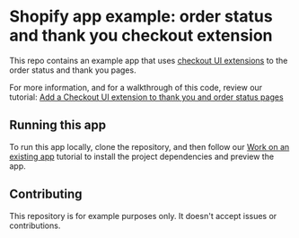 # Shopify app example: order status and thank you checkout extension

This repo contains an example app that uses [checkout UI extensions](https://shopify.dev/docs/api/checkout-ui-extensions) to the order status and thank you pages.

For more information, and for a walkthrough of this code, review our tutorial: [Add a Checkout UI extension to thank you and order status pages](https://shopify.dev/docs/apps/checkout/thank-you-order-status/build)

## Running this app

To run this app locally, clone the repository, and then follow our [Work on an existing app](https://shopify.dev/docs/apps/getting-started/existing) tutorial to install the project dependencies and preview the app.

## Contributing

This repository is for example purposes only. It doesn't accept issues or contributions.
